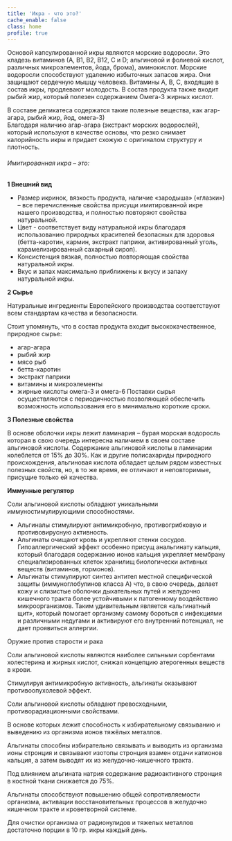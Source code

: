 ```yaml
---
title: 'Икра - что это?'
cache_enable: false
class: home
profile: true
---
```


Основой капсулированной икры являются морские водоросли. 
Это кладезь витаминов (А, В1, В2, В12, С и D; альгиновой и фолиевой кислот, различных микроэлементов, йода, брома), аминокислот. 
Морские водоросли способствуют удалению избыточных запасов жира. 
Они защищают сердечную мышцу человека. 
Витамины А, В, С, входящие в состав икры, продлевают молодость. В состав продукта также входит рыбий жир, который полезен содержанием Омега-3 жирных кислот.


В составе деликатеса содержатся такие полезные вещества, как агар-агара, рыбий жир, йод, омега-3)  
Благодаря наличию агар-агара (экстракт морских водорослей), который используют в качестве основы, что резко снимает калорийность икры и придает схожую с оригиналом структуру и плотность.

###### Имитированная икра – это:

**1 Внешний вид**

*  Размер икринок, вязкость продукта, наличие «зародыша» («глазки») – все перечисленные свойства присущи имитированной икре нашего производства, и полностью повторяют свойства натуральной. 
*  Цвет - соответствует виду натуральной икры благодаря использованию природных красителей безопасных для здоровья (бетта-каротин, кармин, экстракт паприки, активированный уголь, карамелизированный сахарный сироп).
*  Консистенция вязкая, полностью повторяющая свойства натуральной икры.
*  Вкус и запах максимально приближены к вкусу и запаху натуральной икры.
    

**2 Сырье**

Натуральные ингредиенты Европейского производства соответствуют всем стандартам качества и безопасности.

Стоит упомянуть, что в состав продукта входит высококачественное, природное сырье:
*   агар-агара
*   рыбий жир
*   мясо рыб
*   бетта-каротин
*   экстракт паприки
*   витамины и микроэлементы
*   жирные кислоты омега-3 и омега-6
Поставки сырья осуществляются с периодичностью позволяющей обеспечить возможность использования его в минимально короткие сроки.

**3 Полезные свойства**

В основе оболочки икры лежит ламинария – бурая морская водоросль которая в свою очередь интересна наличием в своем составе альгиновой кислоты. 
Содержание альгиновой кислоты в ламинарии колеблется от 15% до 30%. 
Как и другие полисахариды природного происхождения, альгиновая кислота обладает целым рядом известных полезных свойств, но, в то же время, ее отличают и неповторимые,  присущие только ей качества.

**Иммунные регулятор**

Соли альгиновой кислоты обладают уникальными иммуностимулирующими способностями.  
* Альгиналы стимулируют антимикробную, противогрибковую и противовирусную активность. 
* Альгинаты очищают кровь и укрепляют стенки сосудов.  Гипоаллергический эффект особенно  присущ анальгинату кальция, который благодаря содержанию ионов кальция укрепляет мембрану специализированных клеток хранилищ биологически активных веществ (витаминов, гормонов). 
* Альгинаты стимулируют синтез антител местной специфической защиты (иммуноглобулинов класса А) что, в свою очередь, делает кожу и слизистые оболочки дыхательных путей и желудочно кишечного тракта более устойчивыми к патогенному воздействию микроорганизмов. 
Таким удивительным является «альгинатный щит», который помогает организму самому бороться с инфекциями и различными недугами и активируют его внутренний потенциал, не дает проявиться аллергии.

  

Оружие против старости и рака

Соли альгиновой кислоты являются наиболее сильными сорбентами холестерина и жирных кислот, снижая концепцию атерогенных веществ в крови. 

Стимулируя антимикробную активность, альгинаты оказывают противоопухолевой эффект. 

Соли альгиновой кислоты обладают превосходными, противорадиационными свойствами. 

В основе которых лежит способность к избирательному связыванию и выведению из организма ионов тяжёлых металлов. 

Альгинаты способны избирательно связывать и выводить из организма ионы стронция и связывают изотопы стронция взамен отдачи катионов кальция, а затем выводят их из желудочно-кишечного тракта. 

Под влиянием альгината натрия содержание радиоактивного стронция в костной ткани снижается до 75%. 

Альгинаты способствуют повышению общей сопротивляемости организма, активации восстановительных процессов в желудочно кишечном тракте и кроветворной системе. 

Для очистки организма от радионулидов и тяжелых металлов достаточно порции в 10 гр. икры каждый день.